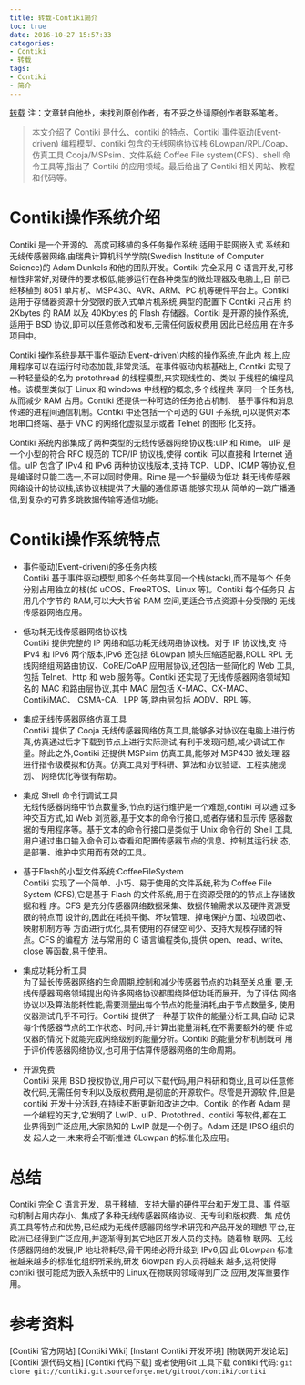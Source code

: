 ```yaml
---
title: 转载-Contiki简介
toc: true
date: 2016-10-27 15:57:33
categories:
- Contiki
- 转载
tags:
- Contiki
- 简介
---
```


[转载](https://segmentfault.com/a/1190000003850974)
注：文章转自他处，未找到原创作者，有不妥之处请原创作者联系笔者。

>本文介绍了 Contiki 是什么、contiki 的特点、Contiki 事件驱动(Event-driven) 编程模型、contiki 包含的无线网络协议栈 6Lowpan/RPL/Coap、仿真工具 Cooja/MSPsim、文件系统 Coffee File system(CFS)、shell 命令工具等,指出了 Contiki 的应用领域。最后给出了 Contiki 相关网站、教程和代码等。

<!--more-->
# Contiki操作系统介绍
Contiki 是一个开源的、高度可移植的多任务操作系统,适用于联网嵌入式 系统和无线传感器网络,由瑞典计算机科学学院(Swedish Institute of Computer Science)的 Adam Dunkels 和他的团队开发。Contiki 完全采用 C 语言开发,可移 植性非常好,对硬件的要求极低,能够运行在各种类型的微处理器及电脑上,目 前已经移植到 8051 单片机、MSP430、AVR、ARM、PC 机等硬件平台上。Contiki 适用于存储器资源十分受限的嵌入式单片机系统,典型的配置下 Contiki 只占用 约 2Kbytes 的 RAM 以及 40Kbytes 的 Flash 存储器。Contiki 是开源的操作系统, 适用于 BSD 协议,即可以任意修改和发布,无需任何版权费用,因此已经应用 在许多项目中。

Contiki 操作系统是基于事件驱动(Event-driven)内核的操作系统,在此内 核上,应用程序可以在运行时动态加载,非常灵活。在事件驱动内核基础上, Contiki 实现了一种轻量级的名为 protothread 的线程模型,来实现线性的、类似 于线程的编程风格。该模型类似于 Linux 和 windows 中线程的概念,多个线程共 享同一个任务栈,从而减少 RAM 占用。Contiki 还提供一种可选的任务抢占机制、 基于事件和消息传递的进程间通信机制。Contiki 中还包括一个可选的 GUI 子系统,可以提供对本地串口终端、基于 VNC 的网络化虚拟显示或者 Telnet 的图形 化支持。

Contiki 系统内部集成了两种类型的无线传感器网络协议栈:uIP 和 Rime。 uIP 是一个小型的符合 RFC 规范的 TCP/IP 协议栈,使得 contiki 可以直接和 Internet 通信。uIP 包含了 IPv4 和 IPv6 两种协议栈版本,支持 TCP、UDP、ICMP 等协议,但是编译时只能二选一,不可以同时使用。Rime 是一个轻量级为低功 耗无线传感器网络设计的协议栈,该协议栈提供了大量的通信原语,能够实现从 简单的一跳广播通信,到复杂的可靠多跳数据传输等通信功能。

# Contiki操作系统特点
* 事件驱动(Event-driven)的多任务内核  
    Contiki 基于事件驱动模型,即多个任务共享同一个栈(stack),而不是每个 任务分别占用独立的栈(如 uCOS、FreeRTOS、Linux 等)。Contiki 每个任务只 占用几个字节的 RAM,可以大大节省 RAM 空间,更适合节点资源十分受限的 无线传感器网络应用。

* 低功耗无线传感器网络协议栈  
    Contiki 提供完整的 IP 网络和低功耗无线网络协议栈。对于 IP 协议栈,支 持 IPv4 和 IPv6 两个版本,IPv6 还包括 6Lowpan 帧头压缩适配器,ROLL RPL 无线网络组网路由协议、CoRE/CoAP 应用层协议,还包括一些简化的 Web 工具, 包括 Telnet、http 和 web 服务等。Contiki 还实现了无线传感器网络领域知名的 MAC 和路由层协议,其中 MAC 层包括 X-MAC、CX-MAC、ContikiMAC、 CSMA-CA、LPP 等,路由层包括 AODV、RPL 等。

* 集成无线传感器网络仿真工具  
    Contiki 提供了 Cooja 无线传感器网络仿真工具,能够多对协议在电脑上进行仿真,仿真通过后才下载到节点上进行实际测试,有利于发现问题,减少调试工作量。除此之外,Contiki 还提供 MSPsim 仿真工具,能够对 MSP430 微处理 器进行指令级模拟和仿真。仿真工具对于科研、算法和协议验证、工程实施规划、 网络优化等很有帮助。

* 集成 Shell 命令行调试工具  
    无线传感器网络中节点数量多,节点的运行维护是一个难题,contiki 可以通 过多种交互方式,如 Web 浏览器,基于文本的命令行接口,或者存储和显示传 感器数据的专用程序等。基于文本的命令行接口是类似于 Unix 命令行的 Shell 工具,用户通过串口输入命令可以查看和配置传感器节点的信息、控制其运行状 态,是部署、维护中实用而有效的工具。

* 基于Flash的小型文件系统:CoffeeFileSystem  
    Contiki 实现了一个简单、小巧、易于使用的文件系统,称为 Coffee File System (CFS),它是基于 Flash 的文件系统,用于在资源受限的的节点上存储数据和程 序。CFS 是充分传感器网络数据采集、数据传输需求以及硬件资源受限的特点而 设计的,因此在耗损平衡、坏块管理、掉电保护方面、垃圾回收、映射机制方等 方面进行优化,具有使用的存储空间少、支持大规模存储的特点。CFS 的编程方 法与常用的 C 语言编程类似,提供 open、read、write、close 等函数,易于使用。

* 集成功耗分析工具  
    为了延长传感器网络的生命周期,控制和减少传感器节点的功耗至关总重 要,无线传感器网络领域提出的许多网络协议都围绕降低功耗而展开。为了评估 网络协议以及算法能耗性能,需要测量出每个节点的能量消耗,由于节点数量多, 使用仪器测试几乎不可行。Contiki 提供了一种基于软件的能量分析工具,自动 记录每个传感器节点的工作状态、时间,并计算出能量消耗,在不需要额外的硬 件或仪器的情况下就能完成网络级别的能量分析。Contiki 的能量分析机制既可 用于评价传感器网络协议,也可用于估算传感器网络的生命周期。

* 开源免费  
    Contiki 采用 BSD 授权协议,用户可以下载代码,用户科研和商业,且可以任意修改代码,无需任何专利以及版权费用,是彻底的开源软件。尽管是开源软 件,但是 contiki 开发十分活跃,在持续不断更新和改进之中。Contiki 的作者 Adam 是一个编程的天才,它发明了 LwIP、uIP、Protothred、contiki 等软件,都在工 业界得到广泛应用,大家熟知的 LwIP 就是一个例子。Adam 还是 IPSO 组织的发 起人之一,未来将会不断推进 6Lowpan 的标准化及应用。

# 总结
Contiki 完全 C 语言开发、易于移植、支持大量的硬件平台和开发工具、事 件驱动机制占用内存小、集成了多种无线传感器网络协议、无专利和版权费、集 成仿真工具等特点和优势,已经成为无线传感器网络学术研究和产品开发的理想 平台,在欧洲已经得到广泛应用,并逐渐得到其它地区开发人员的支持。随着物 联网、无线传感器网络的发展,IP 地址将耗尽,骨干网络必将升级到 IPv6,因 此 6Lowpan 标准被越来越多的标准化组织所采纳,研发 6lowpan 的人员将越来 越多,这将使得 contiki 很可能成为嵌入系统中的 Linux,在物联网领域得到广泛 应用,发挥重要作用。

# 参考资料

[Contiki 官方网站]
[Contiki Wiki]
[Instant Contiki 开发环境]
[物联网开发论坛]
[Contiki 源代码文档]
[Contiki 代码下载]
或者使用Git 工具下载 contiki 代码:
`git clone git://contiki.git.sourceforge.net/gitroot/contiki/contiki`
